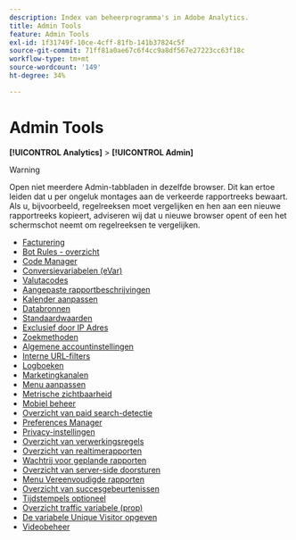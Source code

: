 ```yaml
---
description: Index van beheerprogramma's in Adobe Analytics.
title: Admin Tools
feature: Admin Tools
exl-id: 1f31749f-10ce-4cff-81fb-141b37824c5f
source-git-commit: 71ff81a0ae67c6f4cc9a8df567e27223cc63f18c
workflow-type: tm+mt
source-wordcount: '149'
ht-degree: 34%

---
```


# Admin Tools

**[!UICONTROL Analytics]** > **[!UICONTROL Admin]**

>[!WARNING]
>
>Open niet meerdere Admin-tabbladen in dezelfde browser. Dit kan ertoe leiden dat u per ongeluk montages aan de verkeerde rapportreeks bewaart. Als u, bijvoorbeeld, regelreeksen moet vergelijken en hen aan een nieuwe rapportreeks kopieert, adviseren wij dat u nieuwe browser opent of een het schermschot neemt om regelreeksen te vergelijken.

+ [Facturering](billing-admin.md)
+ [Bot Rules - overzicht](bot-removal/bot-rules.md)
+ [Code Manager](code-manager-admin.md)
+ [Conversievariabelen (eVar)](conversion-var-admin/conversion-var-admin.md)
+ [Valutacodes](currency.md)
+ [Aangepaste rapportbeschrijvingen](custom-desc-admin.md)
+ [Kalender aanpassen](/help/admin/admin/c-manage-report-suites/c-edit-report-suites/general/custom-calendar.md)
+ [Databronnen](data-sources.md)
+ [Standaardwaarden](default-metrics.md)
+ [Exclusief door IP Adres](exclude-ip.md)
+ [Zoekmethoden](finding-methods.md)
+ [Algemene accountinstellingen](/help/admin/admin/c-manage-report-suites/c-edit-report-suites/general/general-acct-settings-admin.md)
+ [Interne URL-filters](/help/admin/admin/c-manage-report-suites/c-edit-report-suites/general/internal-url-filter-admin.md)
+ [Logboeken](logs.md)
+ [Marketingkanalen](marketing-channels-admin.md)
+ [Menu aanpassen](/help/admin/admin/c-manage-report-suites/c-edit-report-suites/general/customize-menus.md)
+ [Metrische zichtbaarheid](metric-visibility.md)
+ [Mobiel beheer](mobile-management.md)
+ [Overzicht van paid search-detectie](/help/admin/admin/c-manage-report-suites/c-edit-report-suites/general/paid-search-detection/paid-search-detection.md)
+ [Preferences Manager](preferences-manager.md)
+ [Privacy-instellingen](privacy-settings.md)
+ [Overzicht van verwerkingsregels](/help/admin/admin/c-manage-report-suites/c-edit-report-suites/general/c-processing-rules/processing-rules.md)
+ [Overzicht van realtimerapporten](realtime/realtime.md)
+ [Wachtrij voor geplande rapporten](scheduled-reports-admin.md)
+ [Overzicht van server-side doorsturen](c-server-side-forwarding/ssf.md)
+ [Menu Vereenvoudigde rapporten](t-simplified-menu.md)
+ [Overzicht van succesgebeurtenissen](c-success-events/success-event.md)
+ [Tijdstempels optioneel](timestamp-optional.md)
+ [Overzicht traffic variabele (prop)](c-traffic-variables/traffic-var.md)
+ [De variabele Unique Visitor opgeven](unique-visitor-variable-admin/t-unique-visitor-variable.md)
+ [Videobeheer](video-management.md)
